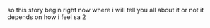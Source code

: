so this story begin right now where i will tell you all about it or not it depends on how i feel sa
2